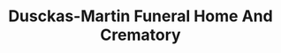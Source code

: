 ---
title: "Dusckas-Martin Funeral Home And Crematory"
url: /erie/dusckas-martin-funeral-home-and-crematory/
shop: Bestattungen
---